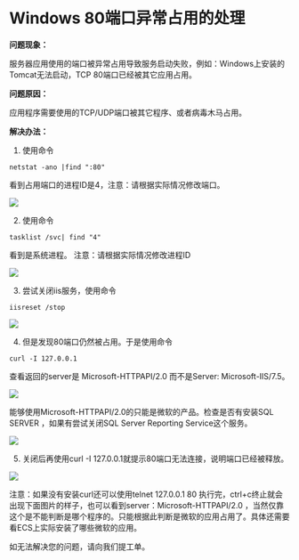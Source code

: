 # Windows 80端口异常占用的处理
**问题现象：**

服务器应用使用的端口被异常占用导致服务启动失败，例如：Windows上安装的Tomcat无法启动，TCP 80端口已经被其它应用占用。



**问题原因：**

应用程序需要使用的TCP/UDP端口被其它程序、或者病毒木马占用。



**解决办法：**

1. 使用命令
```shell
netstat -ano |find ":80"
```

看到占用端口的进程ID是4，注意：请根据实际情况修改端口。

![](../../../../../image/Elastic-Compute/Virtual-Machine/Windows/Windows%2080%E7%AB%AF%E5%8F%A3%E5%BC%82%E5%B8%B8%E5%8D%A0%E7%94%A8%E7%9A%84%E5%A4%84%E7%90%8601.png)

2. 使用命令

```shell
tasklist /svc| find "4"
```
看到是系统进程。 注意：请根据实际情况修改进程ID

![](../../../../../image/Elastic-Compute/Virtual-Machine/Windows/Windows%2080%E7%AB%AF%E5%8F%A3%E5%BC%82%E5%B8%B8%E5%8D%A0%E7%94%A8%E7%9A%84%E5%A4%84%E7%90%8602.png)

3. 尝试关闭iis服务，使用命令

```shell
iisreset /stop
```
![](../../../../../image/Elastic-Compute/Virtual-Machine/Windows/Windows%2080%E7%AB%AF%E5%8F%A3%E5%BC%82%E5%B8%B8%E5%8D%A0%E7%94%A8%E7%9A%84%E5%A4%84%E7%90%8603.png)

4. 但是发现80端口仍然被占用。于是使用命令  

```shell
curl -I 127.0.0.1
```
查看返回的server是 Microsoft-HTTPAPI/2.0 而不是Server: Microsoft-IIS/7.5。

![](../../../../../image/Elastic-Compute/Virtual-Machine/Windows/Windows%2080%E7%AB%AF%E5%8F%A3%E5%BC%82%E5%B8%B8%E5%8D%A0%E7%94%A8%E7%9A%84%E5%A4%84%E7%90%8604.png)

能够使用Microsoft-HTTPAPI/2.0的只能是微软的产品。检查是否有安装SQL SERVER ，如果有尝试关闭SQL Server Reporting Service这个服务。

![](../../../../../image/Elastic-Compute/Virtual-Machine/Windows/Windows%2080%E7%AB%AF%E5%8F%A3%E5%BC%82%E5%B8%B8%E5%8D%A0%E7%94%A8%E7%9A%84%E5%A4%84%E7%90%8605.png)

5. 关闭后再使用curl -I 127.0.0.1就提示80端口无法连接，说明端口已经被释放。

![](../../../../../image/Elastic-Compute/Virtual-Machine/Windows/Windows%2080%E7%AB%AF%E5%8F%A3%E5%BC%82%E5%B8%B8%E5%8D%A0%E7%94%A8%E7%9A%84%E5%A4%84%E7%90%8606.png)

注意：如果没有安装curl还可以使用telnet 127.0.0.1 80 执行完，ctrl+c终止就会出现下面图片的样子，也可以看到server：Microsoft-HTTPAPI/2.0 ，当然仅靠这个是不能判断是哪个程序的。只能根据此判断是微软的应用占用了。具体还需要看ECS上实际安装了哪些微软的应用。



如无法解决您的问题，请向我们提工单。
